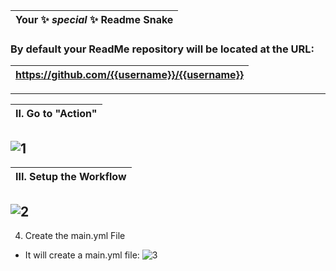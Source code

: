|Your ✨ _special_ ✨ Readme Snake|
|---|

### By default your ReadMe repository will be located at the URL: 
|https://github.com/{{username}}/{{username}}|
|---|
---
|II. Go to "Action"|
|---|

![1](https://user-images.githubusercontent.com/109308073/204129101-b406238f-270e-4ceb-84cc-71bc65daae71.jpg)
---
|III. Setup the Workflow|
|---|

![2](https://user-images.githubusercontent.com/109308073/204129164-50d49336-40cd-4518-8018-5422afde137c.jpg)
---
4. Create the main.yml File
- It will create a main.yml file:
![3](https://user-images.githubusercontent.com/109308073/204129449-979a92aa-2947-47a3-9ee2-e8637a131c00.jpg)
